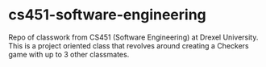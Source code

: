 # cs451-software-engineering
Repo of classwork from CS451 (Software Engineering) at Drexel University. This is a project oriented class that revolves around creating a Checkers game with up to 3 other classmates.
